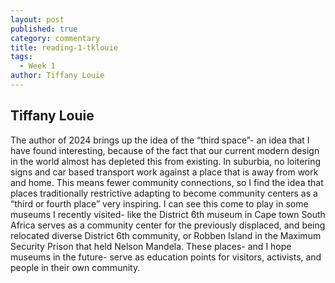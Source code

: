 ```yaml
---
layout: post
published: true
category: commentary
title: reading-1-tklouie
tags:
  - Week 1
author: Tiffany Louie
---
```

## Tiffany Louie

The author of 2024 brings up the idea of the “third space”- an idea that I have found interesting, because of the fact that our current modern design in the world almost has depleted this from existing. In suburbia, no loitering signs and car based transport work against a place that is away from work and home. This means fewer community connections, so I find the idea that places traditionally restrictive adapting to become community centers as a “third or fourth place” very inspiring. I can see this come to play in some museums I recently visited- like the District 6th museum in Cape town South Africa serves as a community center for the previously displaced, and being relocated diverse District 6th community, or Robben Island in the Maximum Security Prison that held Nelson Mandela. These places- and I hope museums in the future- serve as education points for visitors, activists, and people in their own community.
